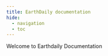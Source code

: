 ```yaml
---
title: EarthDaily documentation
hide:
  - navigation
  - toc
---
```


Welcome to Earthdaily Documentation
